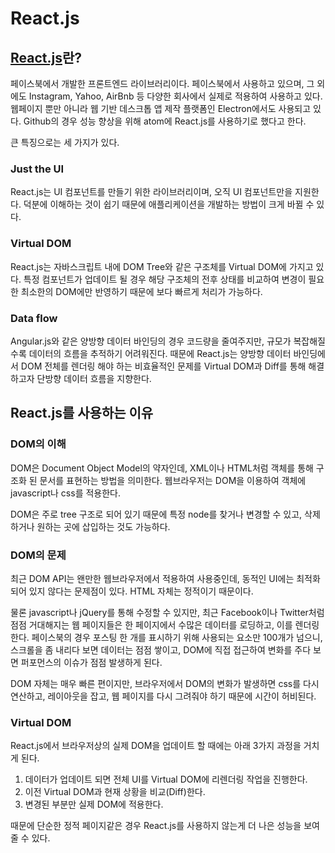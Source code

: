 # React.js

## [React.js](https://facebook.github.io/react/)란?
페이스북에서 개발한 프론트엔드 라이브러리이다.
페이스북에서 사용하고 있으며, 그 외에도 Instagram, Yahoo, AirBnb 등 다양한 회사에서 실제로 적용하여 사용하고 있다.
웹페이지 뿐만 아니라 웹 기반 데스크톱 앱 제작 플랫폼인 Electron에서도 사용되고 있다.
Github의 경우 성능 향상을 위해 atom에 React.js를 사용하기로 했다고 한다.

큰 특징으로는 세 가지가 있다.

### Just the UI
React.js는 UI 컴포넌트를 만들기 위한 라이브러리이며, 오직 UI 컴포넌트만을 지원한다.
덕분에 이해하는 것이 쉽기 때문에 애플리케이션을 개발하는 방법이 크게 바뀔 수 있다.

### Virtual DOM
React.js는 자바스크립트 내에 DOM Tree와 같은 구조체를 Virtual DOM에 가지고 있다.
특정 컴포넌트가 업데이트 될 경우 해당 구조체의 전후 상태를 비교하여 변경이 필요한 최소한의 DOM에만 반영하기 때문에 보다 빠르게 처리가 가능하다.

### Data flow
Angular.js와 같은 양방향 데이터 바인딩의 경우 코드량을 줄여주지만, 규모가 복잡해질수록 데이터의 흐름을 추적하기 어려워진다.
때문에 React.js는 양방향 데이터 바인딩에서 DOM 전체를 렌더링 해야 하는 비효율적인 문제를 Virtual DOM과 Diff를 통해 해결하고자 단방향 데이터 흐름을 지향한다.

## React.js를 사용하는 이유

### DOM의 이해
DOM은 Document Object Model의 약자인데, XML이나 HTML처럼 객체를 통해 구조화 된 문서를 표현하는 방법을 의미한다.
웹브라우저는 DOM을 이용하여 객체에 javascript나 css를 적용한다.

DOM은 주로 tree 구조로 되어 있기 때문에 특정 node를 찾거나 변경할 수 있고, 삭제하거나 원하는 곳에 삽입하는 것도 가능하다.

### DOM의 문제
최근 DOM API는 왠만한 웹브라우저에서 적용하여 사용중인데, 동적인 UI에는 최적화 되어 있지 않다는 문제점이 있다.
HTML 자체는 정적이기 때문이다.

물론 javascript나 jQuery를 통해 수정할 수 있지만, 최근 Facebook이나 Twitter처럼 점점 거대해지는 웹 페이지들은 한 페이지에서 수많은 데이터를 로딩하고, 이를 렌더링한다.
페이스북의 경우 포스팅 한 개를 표시하기 위해 사용되는 요소만 100개가 넘으니, 스크롤을 좀 내리다 보면 데이터는 점점 쌓이고, DOM에 직접 접근하여 변화를 주다 보면 퍼포먼스의 이슈가 점점 발생하게 된다.

DOM 자체는 매우 빠른 편이지만, 브라우저에서 DOM의 변화가 발생하면 css를 다시 연산하고, 레이아웃을 잡고, 웹 페이지를 다시 그려줘야 하기 때문에 시간이 허비된다.

### Virtual DOM
React.js에서 브라우저상의 실제 DOM을 업데이트 할 때에는 아래 3가지 과정을 거치게 된다.

1. 데이터가 업데이트 되면 전체 UI를 Virtual DOM에 리렌더링 작업을 진행한다.
2. 이전 Virtual DOM과 현재 상황을 비교(Diff)한다.
3. 변경된 부분만 실제 DOM에 적용한다.

때문에 단순한 정적 페이지같은 경우 React.js를 사용하지 않는게 더 나은 성능을 보여줄 수 있다.


